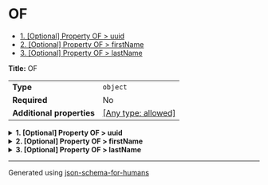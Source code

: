# OF

- [1. [Optional] Property OF > uuid](#uuid)
- [2. [Optional] Property OF > firstName](#firstName)
- [3. [Optional] Property OF > lastName](#lastName)

**Title:** OF

|                           |                                                                           |
| ------------------------- | ------------------------------------------------------------------------- |
| **Type**                  | `object`                                                                  |
| **Required**              | No                                                                        |
| **Additional properties** | [[Any type: allowed]](# "Additional Properties of any type are allowed.") |

<details>
<summary>
<strong> <a name="uuid"></a>1. [Optional] Property OF > uuid</strong>  

</summary>
<blockquote>

|                |                  |
| -------------- | ---------------- |
| **Type**       | `string`         |
| **Required**   | No               |
| **Defined in** | #/$defs/ofString |

**Description:** Unique Identifer

| Restrictions   |     |
| -------------- | --- |
| **Min length** | 5   |
| **Max length** | 250 |

**Example:** 

```json
"29292929292929292929292"
```

</blockquote>
</details>

<details>
<summary>
<strong> <a name="firstName"></a>2. [Optional] Property OF > firstName</strong>  

</summary>
<blockquote>

|                |                  |
| -------------- | ---------------- |
| **Type**       | `string`         |
| **Required**   | No               |
| **Defined in** | #/$defs/ofString |

**Description:** first name

| Restrictions   |     |
| -------------- | --- |
| **Min length** | 10  |
| **Max length** | 250 |

**Example:** 

```json
"John"
```

</blockquote>
</details>

<details>
<summary>
<strong> <a name="lastName"></a>3. [Optional] Property OF > lastName</strong>  

</summary>
<blockquote>

|                |                  |
| -------------- | ---------------- |
| **Type**       | `string`         |
| **Required**   | No               |
| **Defined in** | #/$defs/ofString |

**Description:** last name

| Restrictions   |    |
| -------------- | -- |
| **Min length** | 5  |
| **Max length** | 10 |

**Example:** 

```json
"Doe"
```

</blockquote>
</details>

----------------------------------------------------------------------------------------------------------------------------
Generated using [json-schema-for-humans](https://github.com/coveooss/json-schema-for-humans)